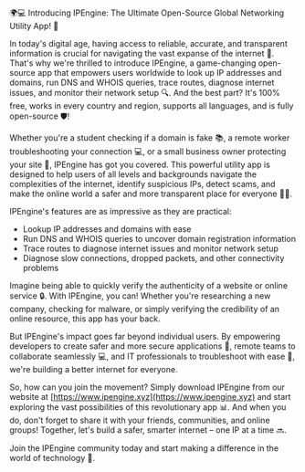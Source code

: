 🌍💻 Introducing IPEngine: The Ultimate Open-Source Global Networking Utility App! 🚀

In today's digital age, having access to reliable, accurate, and transparent information is crucial for navigating the vast expanse of the internet 📡. That's why we're thrilled to introduce IPEngine, a game-changing open-source app that empowers users worldwide to look up IP addresses and domains, run DNS and WHOIS queries, trace routes, diagnose internet issues, and monitor their network setup 🔍. And the best part? It's 100% free, works in every country and region, supports all languages, and is fully open-source 🛡️!

Whether you're a student checking if a domain is fake 📚, a remote worker troubleshooting your connection 💻, or a small business owner protecting your site 🏢, IPEngine has got you covered. This powerful utility app is designed to help users of all levels and backgrounds navigate the complexities of the internet, identify suspicious IPs, detect scams, and make the online world a safer and more transparent place for everyone 🕵️‍♀️.

IPEngine's features are as impressive as they are practical:

* Lookup IP addresses and domains with ease
* Run DNS and WHOIS queries to uncover domain registration information
* Trace routes to diagnose internet issues and monitor network setup
* Diagnose slow connections, dropped packets, and other connectivity problems

Imagine being able to quickly verify the authenticity of a website or online service 🔒. With IPEngine, you can! Whether you're researching a new company, checking for malware, or simply verifying the credibility of an online resource, this app has your back.

But IPEngine's impact goes far beyond individual users. By empowering developers to create safer and more secure applications 🚀, remote teams to collaborate seamlessly 💻, and IT professionals to troubleshoot with ease 🔧, we're building a better internet for everyone.

So, how can you join the movement? Simply download IPEngine from our website at [https://www.ipengine.xyz](https://www.ipengine.xyz) and start exploring the vast possibilities of this revolutionary app 📊. And when you do, don't forget to share it with your friends, communities, and online groups! Together, let's build a safer, smarter internet – one IP at a time 🔜.

Join the IPEngine community today and start making a difference in the world of technology 🌟.